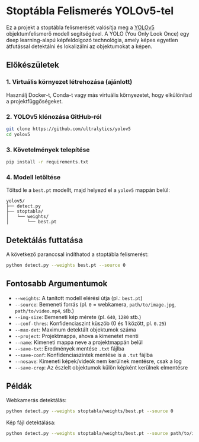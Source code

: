 
# Stoptábla Felismerés YOLOv5-tel

Ez a projekt a stoptábla felismerését valósítja meg a [YOLOv5](https://github.com/ultralytics/yolov5) objektumfelismerő modell segítségével. A YOLO (You Only Look Once) egy deep learning-alapú képfeldolgozó technológia, amely képes egyetlen átfutással detektálni és lokalizálni az objektumokat a képen.

## Előkészületek

### 1. Virtuális környezet létrehozása (ajánlott)

Használj Docker-t, Conda-t vagy más virtuális környezetet, hogy elkülönítsd a projektfüggőségeket.

### 2. YOLOv5 klónozása GitHub-ról

```bash
git clone https://github.com/ultralytics/yolov5
cd yolov5
```

### 3. Követelmények telepítése

```bash
pip install -r requirements.txt
```

### 4. Modell letöltése

Töltsd le a `best.pt` modellt, majd helyezd el a `yolov5` mappán belül:

```
yolov5/
├── detect.py
├── stoptabla/
│   └── weights/
│       └── best.pt
```

## Detektálás futtatása

A következő paranccsal indíthatod a stoptábla felismerést:

```bash
python detect.py --weights best.pt --source 0
```

## Fontosabb Argumentumok

- `--weights`: A tanított modell elérési útja (pl.: `best.pt`)
- `--source`: Bemeneti forrás (pl. `0` = webkamera, `path/to/image.jpg`, `path/to/video.mp4`, stb.)
- `--img-size`: Bemeneti kép mérete (pl. `640`, `1280` stb.)
- `--conf-thres`: Konfidenciaszint küszöb (0 és 1 között, pl. `0.25`)
- `--max-det`: Maximum detektált objektumok száma
- `--project`: Projektmappa, ahova a kimenetet menti
- `--name`: Kimeneti mappa neve a projektmappán belül
- `--save-txt`: Eredmények mentése `.txt` fájlba
- `--save-conf`: Konfidenciaszintek mentése is a `.txt` fájlba
- `--nosave`: Kimeneti képek/videók nem kerülnek mentésre, csak a log
- `--save-crop`: Az észlelt objektumok külön képként kerülnek elmentésre

## Példák

Webkamerás detektálás:

```bash
python detect.py --weights stoptabla/weights/best.pt --source 0
```

Kép fájl detektálása:

```bash
python detect.py --weights stoptabla/weights/best.pt --source path/to/image.jpg --img-size 1280 --conf-thres 0.4
```
